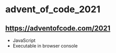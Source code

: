 # advent_of_code_2021
## https://adventofcode.com/2021
 - JavaScript
 - Executable in browser console
 